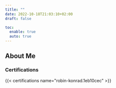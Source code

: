 ```yaml
---
title: ""
date: 2022-10-18T21:03:10+02:00
draft: false

toc:
  enable: true
  auto: true
---
```


## About Me

### Certifications
{{< certifications name="robin-konrad.1eb10cec" >}}
